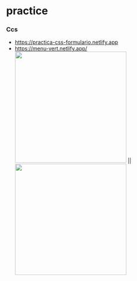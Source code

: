 
# practice


### Ccs

* https://practica-css-formulario.netlify.app 
* https://menu-vert.netlify.app/ <br>
<img width='300px' src="https://github.com/ldanielcolmenaresm/practice/blob/main/css/assets/login.png"> || <img width='300px' src="https://github.com/ldanielcolmenaresm/practice/blob/main/css/assets/menu.png">




